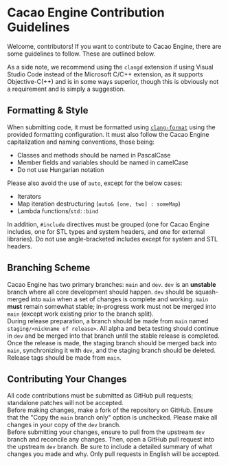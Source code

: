 # Cacao Engine Contribution Guidelines

Welcome, contributors! If you want to contribute to Cacao Engine, there are some guidelines to follow. These are outlined below.  

As a side note, we recommend using the `clangd` extension if using Visual Studio Code instead of the Microsoft C/C++ extension, as it supports Objective-C(++) and is in some ways superior, though this is obviously not a requirement and is simply a suggestion.

## Formatting & Style
When submitting code, it must be formatted using [`clang-format`](https://clang.llvm.org/docs/ClangFormat.html) using the provided formatting configuration. It must also follow the Cacao Engine capitalization and naming conventions, those being:
* Classes and methods should be named in PascalCase
* Member fields and variables should be named in camelCase
* Do not use Hungarian notation
  
Please also avoid the use of `auto`, except for the below cases:  
* Iterators
* Map iteration destructuring (`auto& [one, two] : someMap`)
* Lambda functions/`std::bind`

In addition, `#include` directives must be grouped (one for Cacao Engine includes, one for STL types and system headers, and one for external libraries). Do not use angle-bracketed includes except for system and STL headers.

## Branching Scheme
Cacao Engine has two primary branches: `main` and `dev`. `dev` is an **unstable** branch where all core development should happen. `dev` should be squash-merged into `main` when a set of changes is complete and working. `main` **must** remain somewhat stable; in-progress work must not be merged into `main` (except work existing prior to the branch split).  
During release preparation, a branch should be made from `main` named `staging/<nickname of release>`. All alpha and beta testing should continue in `dev` and be merged into that branch until the stable release is completed. Once the release is made, the staging branch should be merged back into `main`, synchronizing it with `dev`, and the staging branch should be deleted. Release tags should be made from `main`.

## Contributing Your Changes
All code contributions must be submitted as GitHub pull requests; standalone patches will not be accepted.  
Before making changes, make a fork of the repository on GitHub. Ensure that the "Copy the `main` branch only" option is unchecked. Please make all changes in your copy of the `dev` branch.  
Before submitting your changes, ensure to pull from the upstream `dev` branch and reconcile any changes. Then, open a GitHub pull request into the upstream `dev` branch. Be sure to include a detailed summary of what changes you made and why. Only pull requests in English will be accepted.